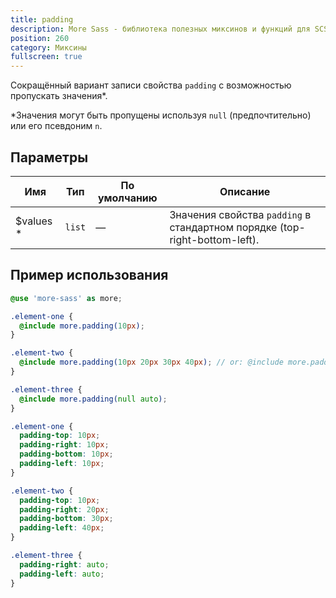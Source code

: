 ```yaml
---
title: padding
description: More Sass - библиотека полезных миксинов и функций для SCSS.
position: 260
category: Миксины
fullscreen: true
---
```


Сокращённый вариант записи свойства `padding` с возможностью пропускать значения*.

<alert type="info">*Значения могут быть пропущены используя `null` (предпочтительно) или его псевдоним `n`.</alert>

## Параметры

| Имя                                         | Тип    | По умолчанию | Описание                                                                   |
|---------------------------------------------|--------|--------------|----------------------------------------------------------------------------|
| $values <span class="text-red-600">*</span> | `list` | —            | Значения свойства `padding` в стандартном порядке (top-right-bottom-left). |

## Пример использования

<code-group>

  <code-block label="SCSS" active>

  ```scss
  @use 'more-sass' as more;

  .element-one {
  	@include more.padding(10px);
  }

  .element-two {
  	@include more.padding(10px 20px 30px 40px); // or: @include more.padding(10px, 20px, 30px, 40px);
  }

  .element-three {
  	@include more.padding(null auto);
  }
  ```

  </code-block>

  <code-block label="Результат">

  ```css
  .element-one {
  	padding-top: 10px;
  	padding-right: 10px;
  	padding-bottom: 10px;
  	padding-left: 10px;
  }

  .element-two {
  	padding-top: 10px;
  	padding-right: 20px;
  	padding-bottom: 30px;
  	padding-left: 40px;
  }

  .element-three {
  	padding-right: auto;
  	padding-left: auto;
  }
  ```

  </code-block>

</code-group>

